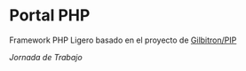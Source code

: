 # Portal PHP
Framework PHP Ligero basado en el proyecto de [Gilbitron/PIP](https://github.com/gilbitron/PIP) 

*Jornada de Trabajo*

